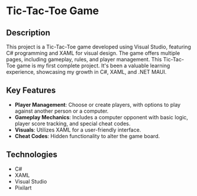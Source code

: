 # Tic-Tac-Toe Game

## Description
This project is a Tic-Tac-Toe game developed using Visual Studio, featuring C# programming and XAML for visual design.
The game offers multiple pages, including gameplay, rules, and player management. This Tic-Tac-Toe game is my first complete project.
It's been a valuable learning experience, showcasing my growth in C#, XAML, and .NET MAUI.

## Key Features
- **Player Management**: Choose or create players, with options to play against another person or a computer.
- **Gameplay Mechanics**: Includes a computer opponent with basic logic, player score tracking, and special cheat codes.
- **Visuals**: Utilizes XAML for a user-friendly interface.
- **Cheat Codes**: Hidden functionality to alter the game board.

## Technologies
- C#
- XAML
- Visual Studio
- Pixilart
